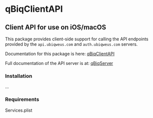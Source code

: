 # qBiqClientAPI
## Client API for use on iOS/macOS

This package provides client-side support for calling the API endpoints provided by the `api.ubiqweus.com` and `auth.ubiqweus.com` servers.

Documentation for this package is here: [qBiqClientAPI](https://htmlpreview.github.io/?https://github.com/ubiqweus/qBiqClientAPI/blob/master/docs/index.html)

Full documentation of the API server is at:
[qBiqServer](https://github.com/ubiqweus/qBiqServer/blob/master/README.md)



### Installation

...

### Requirements

Services.plist
